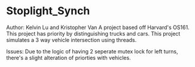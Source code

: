 # Stoplight_Synch
Author: Kelvin Lu and Kristopher Van A project based off Harvard's OS161. This project has priority by distinguishing trucks and cars. This project simulates a 3 way vehicle intersection using threads. 

Issues: 
Due to the logic of having 2 seperate mutex lock for left turns, there's a slight alteration of priorties with vehicles. 
